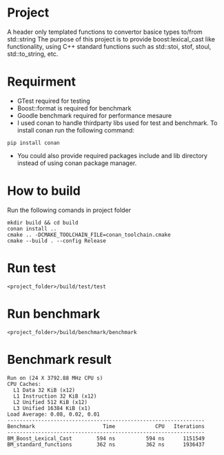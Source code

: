 # Project
A header only templated functions to convertor basice types to/from std::string
The purpose of this project is to provide boost:lexical_cast like functionality, using C++ standard functions such as std::stoi, stof, stoul, std::to_string, etc.

# Requirment
* GTest required for testing
* Boost::format is required for benchmark
* Goodle benchmark required for performance mesaure
* I used conan to handle thirdparty libs used for test and benchmark. To install conan run the following command:
```
pip install conan
```
* You could also provide required packages include and lib directory instead of using conan package manager.

# How to build
Run the following comands in project folder
```
mkdir build && cd build
conan install ..
cmake .. -DCMAKE_TOOLCHAIN_FILE=conan_toolchain.cmake
cmake --build . --config Release 
```

# Run test
```
<project_folder>/build/test/test
```

# Run benchmark
```
<project_folder>/build/benchmark/benchmark
```

# Benchmark result
```
Run on (24 X 3792.88 MHz CPU s)
CPU Caches:
  L1 Data 32 KiB (x12)
  L1 Instruction 32 KiB (x12)
  L2 Unified 512 KiB (x12)
  L3 Unified 16384 KiB (x1)
Load Average: 0.08, 0.02, 0.01
----------------------------------------------------------------
Benchmark                      Time             CPU   Iterations
----------------------------------------------------------------
BM_Boost_Lexical_Cast        594 ns          594 ns      1151549
BM_standard_functions        362 ns          362 ns      1936437
```
